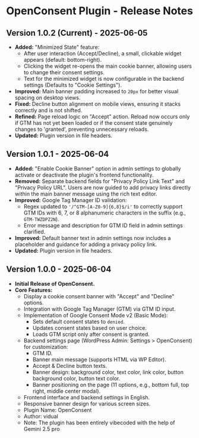 # OpenConsent Plugin - Release Notes

## Version 1.0.2 (Current) - 2025-06-05

* **Added:** "Minimized State" feature:
    * After user interaction (Accept/Decline), a small, clickable widget appears (default: bottom-right).
    * Clicking the widget re-opens the main cookie banner, allowing users to change their consent settings.
    * Text for the minimized widget is now configurable in the backend settings (Defaults to "Cookie Settings").
* **Improved:** Main banner padding increased to `20px` for better visual spacing on desktop views.
* **Fixed:** Decline button alignment on mobile views, ensuring it stacks correctly and is not shifted.
* **Refined:** Page reload logic on "Accept" action. Reload now occurs only if GTM has not yet been loaded or if the consent state genuinely changes to 'granted', preventing unnecessary reloads.
* **Updated:** Plugin version in file headers.

## Version 1.0.1 - 2025-06-04

* **Added:** "Enable Cookie Banner" option in admin settings to globally activate or deactivate the plugin's frontend functionality.
* **Removed:** Separate backend fields for "Privacy Policy Link Text" and "Privacy Policy URL". Users are now guided to add privacy links directly within the main banner message using the rich text editor.
* **Improved:** Google Tag Manager ID validation:
    * Regex updated to `'/^GTM-[A-Z0-9]{6,8}$/i'` to correctly support GTM IDs with 6, 7, or 8 alphanumeric characters in the suffix (e.g., `GTM-TWZDPZ2N`).
    * Error message and description for GTM ID field in admin settings clarified.
* **Improved:** Default banner text in admin settings now includes a placeholder and guidance for adding a privacy policy link.
* **Updated:** Plugin version in file headers.

## Version 1.0.0 - 2025-06-04

* **Initial Release of OpenConsent.**
* **Core Features:**
    * Display a cookie consent banner with "Accept" and "Decline" options.
    * Integration with Google Tag Manager (GTM) via GTM ID input.
    * Implementation of Google Consent Mode v2 (Basic Mode):
        * Sets default consent states to `denied`.
        * Updates consent states based on user choice.
        * Loads GTM script only after consent is granted.
    * Backend settings page (WordPress Admin: Settings > OpenConsent) for customization:
        * GTM ID.
        * Banner main message (supports HTML via WP Editor).
        * Accept & Decline button texts.
        * Banner design: background color, text color, link color, button background color, button text color.
        * Banner positioning on the page (11 options, e.g., bottom full, top right, middle center modal).
    * Frontend interface and backend settings in English.
    * Responsive banner design for various screen sizes.
    * Plugin Name: OpenConsent
    * Author: vidual 
    * Note: The plugin has been entirely vibecoded with the help of Gemini 2.5 pro
